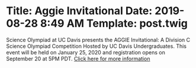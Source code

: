 Title: Aggie Invitational
Date: 2019-08-28 8:49 AM
Template: post.twig
===

Science Olympiad at UC Davis presents the AGGIE Invitational: A Division C Science Olympiad Competition Hosted by UC Davis Undergraduates. This event will be held on January 25, 2020 and registration opens on September 20 at 5PM PDT. [Click here for more information](/assets/competition-info/Aggie-Invitational-Flyer.pdf)